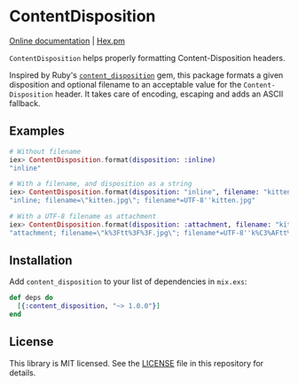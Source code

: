 # ContentDisposition

[Online documentation](https://hexdocs.pm/content_disposition) | [Hex.pm](https://hex.pm/packages/content_disposition)

<!-- MDOC !-->

`ContentDisposition` helps properly formatting Content-Disposition headers.

Inspired by Ruby's [`content_disposition`](https://github.com/shrinerb/content_disposition) gem,
this package formats a given disposition and optional filename to an acceptable value for the
`Content-Disposition` header. It takes care of encoding, escaping and adds an ASCII fallback.

## Examples

```elixir
# Without filename
iex> ContentDisposition.format(disposition: :inline)
"inline"

# With a filename, and disposition as a string
iex> ContentDisposition.format(disposition: "inline", filename: "kitten.jpg")
"inline; filename=\"kitten.jpg\"; filename*=UTF-8''kitten.jpg"

# With a UTF-8 filename as attachment
iex> ContentDisposition.format(disposition: :attachment, filename: "kïttéñ.jpg")
"attachment; filename=\"k%3Ftt%3F%3F.jpg\"; filename*=UTF-8''k%C3%AFtt%C3%A9%C3%B1.jpg"
```

<!-- MDOC !-->

## Installation

Add `content_disposition` to your list of dependencies in `mix.exs`:

```elixir
def deps do
  [{:content_disposition, "~> 1.0.0"}]
end
```

## License

This library is MIT licensed. See the
[LICENSE](https://raw.github.com/jeroenvisser101/content_disposition/main/LICENSE)
file in this repository for details.
